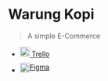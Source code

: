 # Warung Kopi
> A simple E-Commerce
- <a href="https://trello.com/b/Twu2UuwY/main-board" style="display: flex margin-top: 10px; margin-bottom: 10px;"><img src="https://cdn-icons-png.flaticon.com/512/2111/2111656.png" width="20"> Trello</a>
- <a href="https://www.figma.com/file/w72iFNzKaFnLeMQbcYpaQT/Design-Web-Layout-Section?type=design&node-id=0%3A1&mode=design&t=m0ckHVYSsvFO2PVv-1" style="display: flex; margin-top: 10px; margin-bottom: 10px;"><img src="https://cdn-icons-png.flaticon.com/512/5968/5968705.png" width="20"> Figma</a>